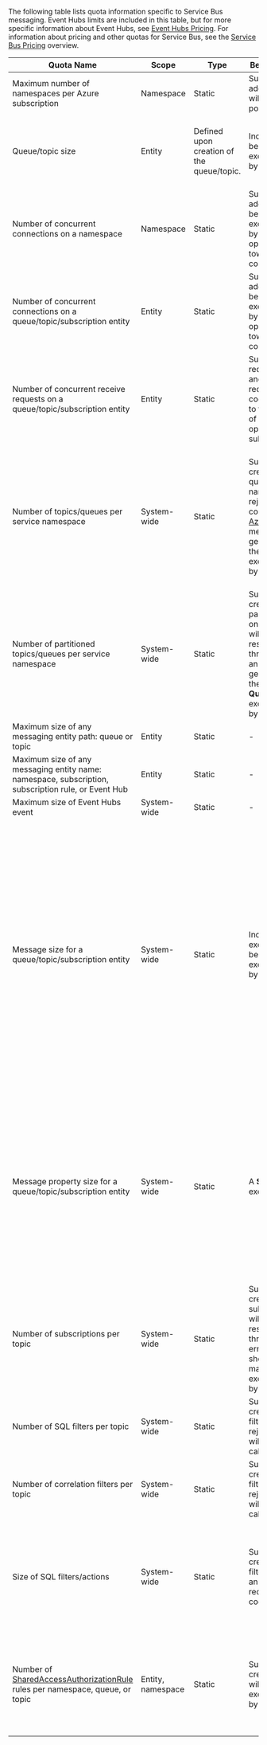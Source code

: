 The following table lists quota information specific to Service Bus messaging. Event Hubs limits are included in this table, but for more specific information about Event Hubs, see [Event Hubs Pricing](https://azure.microsoft.com/pricing/details/event-hubs/). For information about pricing and other quotas for Service Bus, see the [Service Bus Pricing](https://azure.microsoft.com/pricing/details/service-bus/) overview.

|Quota Name|Scope|Type|Behavior when exceeded|Value|
|---|---|---|---|---|
| Maximum number of namespaces per Azure subscription|Namespace|Static|Subsequent requests for additional namespaces will be rejected by the portal.|100|
|Queue/topic size|Entity|Defined upon creation of the queue/topic.|Incoming messages will be rejected and an exception will be received by the calling code.|1, 2, 3, 4 or 5 GB.<br /><br />If [partitioning](service-bus-partitioning.md) is enabled, the maximum queue/topic size is 80 GB.|
|Number of concurrent connections on a namespace|Namespace|Static|Subsequent requests for additional connections will be rejected and an exception will be received by the calling code. REST operations do not count towards concurrent TCP connections.|NetMessaging: 1,000<br /><br />AMQP: 5,000|
|Number of concurrent connections on a queue/topic/subscription entity|Entity|Static|Subsequent requests for additional connections will be rejected and an exception will be received by the calling code. REST operations do not count towards concurrent TCP connections.|Capped by the limit of concurrent connections per namespace.|
|Number of concurrent receive requests on a queue/topic/subscription entity|Entity|Static|Subsequent receive requests will be rejected and an exception will be received by the calling code. This quota applies to the combined number of concurrent receive operations across all subscriptions on a topic.|5,000|
|Number of topics/queues per service namespace|System-wide|Static|Subsequent requests for creation of a new topic or queue on the service namespace will be rejected. As a result, if configured through the [Azure portal][], an error message will be generated. If called from the management API, an exception will be received by the calling code.|10,000<br /><br />The total number of topics plus queues in a service namespace must be less than or equal to 10,000.<br/>This is not applicable to Premium as all entities are partitioned.|
|Number of partitioned topics/queues per service namespace|System-wide|Static|Subsequent requests for creation of a new partitioned topic or queue on the service namespace will be rejected. As a result, if configured through the [Azure portal][], an error message will be generated. If called from the management API, a **QuotaExceededException** exception will be received by the calling code.|Basic and Standard Tiers - 100<br />Premium - 1,000<br/><br />Each partitioned queue or topic counts towards the quota of 10,000 entities per namespace.|
|Maximum size of any messaging entity path: queue or topic|Entity|Static|-|260 characters|
|Maximum size of any messaging entity name: namespace, subscription, subscription rule, or Event Hub|Entity|Static|-|50 characters|
|Maximum size of Event Hubs event|System-wide|Static|-|256 KB|
|Message size for a queue/topic/subscription entity|System-wide|Static|Incoming messages that exceed these quotas will be rejected and an exception will be received by the calling code.|Maximum message size: 256KB ([Standard tier](../articles/service-bus/service-bus-premium-messaging.md)) / 1MB ([Premium tier](../articles/service-bus/service-bus-premium-messaging.md)). <br /><br />**Note** Due to system overhead, this limit is usually slightly less.<br /><br />Maximum header size: 64KB<br /><br />Maximum number of header properties in property bag: **byte/int.MaxValue**<br /><br />Maximum size of property in property bag: No explicit limit. Limited by maximum header size.|
|Message property size for a queue/topic/subscription entity|System-wide|Static|A **SerializationException** exception is generated.|Maximum message property size for each property is 32K. Cumulative size of all properties cannot exceed 64K. This applies to the entire header of the [BrokeredMessage](https://msdn.microsoft.com/library/microsoft.servicebus.messaging.brokeredmessage.aspx), which has both user properties as well as system properties (such as [SequenceNumber](https://msdn.microsoft.com/library/microsoft.servicebus.messaging.brokeredmessage.sequencenumber.aspx), [Label](https://msdn.microsoft.com/library/microsoft.servicebus.messaging.brokeredmessage.label.aspx), [MessageId](https://msdn.microsoft.com/library/microsoft.servicebus.messaging.brokeredmessage.messageid.aspx), and so on).|
|Number of subscriptions per topic|System-wide|Static|Subsequent requests for creating additional subscriptions for the topic will be rejected. As a result, if configured through the portal, an error message will be shown. If called from the management API an exception will be received by the calling code.|2,000|
|Number of SQL filters per topic|System-wide|Static|Subsequent requests for creation of additional filters on the topic will be rejected and an exception will be received by the calling code.|2,000|
|Number of correlation filters per topic|System-wide|Static|Subsequent requests for creation of additional filters on the topic will be rejected and an exception will be received by the calling code.|100,000|
|Size of SQL filters/actions|System-wide|Static|Subsequent requests for creation of additional filters will be rejected and an exception will be received by the calling code.|Maximum length of filter condition string: 1024 (1K).<br /><br />Maximum length of rule action string: 1024 (1K).<br /><br />Maximum number of expressions per rule action: 32.|
|Number of [SharedAccessAuthorizationRule](https://msdn.microsoft.com/library/azure/microsoft.servicebus.messaging.sharedaccessauthorizationrule.aspx) rules per namespace, queue, or topic|Entity, namespace|Static|Subsequent requests for creation of additional rules will be rejected and an exception will be received by the calling code.|Maximum number of rules: 12. <br /><br /> Rules that are configured on a Service Bus namespace apply to all queues and topics in that namespace.

[Azure portal]: https://portal.azure.com